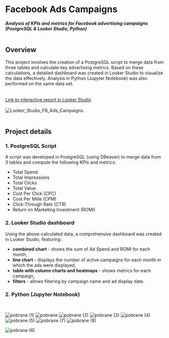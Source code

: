 # Facebook Ads Campaigns
***Analysis of KPIs and metrics for Facebook advertising campaigns (PostgreSQL &amp; Looker Studio, Python)***
<br>
<br>
## Overview
This project involves the creation of a PostgreSQL script to merge data from three tables and calculate key advertising metrics. Based on these calculations, a detailed dashboard was created in Looker Studio to visualize the data effectively.
Analysis in Python (Jupyter Notebook) was also performed on the same data set.
<br>
<br>
<br>
[Link to interactive report in Looker Studio](https://lookerstudio.google.com/reporting/5bab88ce-a1ec-4083-b0e0-bca581679935/page/Do89D)
<br>
<br>
![Looker_Studio_FB_Ads_Campaigns](https://github.com/user-attachments/assets/7831409e-a460-41f7-ae1e-a3abfda3e0de)
<br>
<br>
## Project details
### 1. PostgreSQL Script
  A script was developed in PostgreSQL (using DBeaver) to merge data from 3 tables and compute the following KPIs and metrics:
   - Total Spend
   - Total Impressions
   - Total Clicks
   - Total Value
   - Cost Per Click (CPC)
   - Cost Per Mille (CPM)
   - Click-Through Rate (CTR)
   - Return on Marketing Investment (ROMI)
### 2. Looker Studio dashboard
  Using the above-calculated data, a comprehensive dashboard was created in Looker Studio, featuring:
   - **combined chart** - shows the sum of Ad Spend and ROMI for each month,
   - **line chart** - displays the number of active campaigns for each month in which the ads were displayed,
   - **table with column charts and heatmaps** - shows metrics for each campaign,
   - **filters** - allows filtering by campaign name and ad display date.
### 2. Python (Jupyter Notebook)
<br>

![pobrane (1)](https://github.com/user-attachments/assets/64eb89b1-fe4f-4b0c-9da7-a353832e6e74)
![pobrane](https://github.com/user-attachments/assets/908988dc-0792-4799-a5c7-d38fdf58b939)
![pobrane (2)](https://github.com/user-attachments/assets/5f4f6a77-b6b7-42c5-8bb0-ad8cdb9d3a09)
![pobrane (3)](https://github.com/user-attachments/assets/87e3215f-ffca-46df-a23a-652a7657fb60)
![pobrane (4)](https://github.com/user-attachments/assets/90912f64-e558-4ae7-9991-075b74c7cc40)
![pobrane (5)](https://github.com/user-attachments/assets/9a3eb7a3-0ffe-4530-8260-8ddb802b292e)
![pobrane (7)](https://github.com/user-attachments/assets/10686985-0081-4982-94e4-c9f2c6c4d29a)
![pobrane (8)](https://github.com/user-attachments/assets/c95259bf-1354-4e39-8c37-51fd35244111)

![pobrane (6)](https://github.com/user-attachments/assets/87fdf155-ca8d-4439-a563-68931c2036c6)
